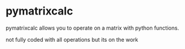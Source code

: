 # pymatrixcalc

pymatrixcalc allows you to operate on a matrix with python functions.

not fully coded with all operations but its on the work
